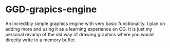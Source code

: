 # GGD-grapics-engine
An incredibly simple graphics engine with very basic functionality. I plan on adding more and using it as a learning experience on CG. It is just my personal revamp of the old way of drawing graphics where you would directly write to a memory buffer.
